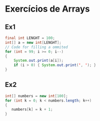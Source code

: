 # Exercícios de Arrays

## Ex1
```java
final int LENGHT = 100;
int[] a = new int[LENGHT];
// Code for filling a ommited
for (int = 99; i >= 0; i--)
{
    System.out.print(a[i]);
    if (i > 0) { System.out.print(', '); }
}
```

## Ex2
```java
int[] numbers = new int[100];
for (int k = 0; k < numbers.length; k++)
{
   numbers[k] = k + 1;
}
```

